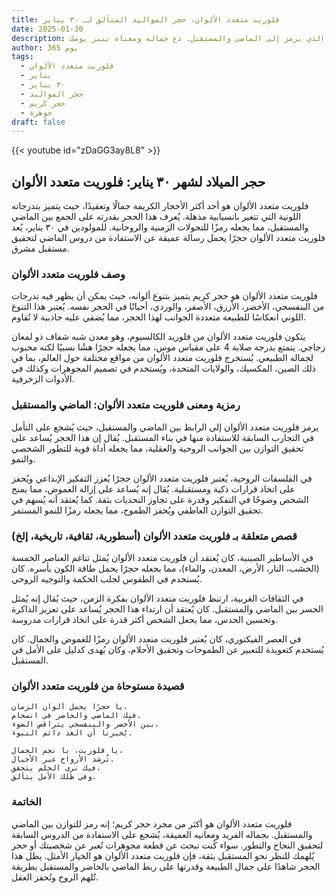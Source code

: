```yaml
---
title: فلوريت متعدد الألوان، حجر المواليد المتألق لـ ٣٠ يناير
date: 2025-01-30
description: اشعر بأهمية فلوريت متعدد الألوان، حجر المواليد لـ ٣٠ يناير الذي يرمز إلى الماضي والمستقبل. دع جماله ومعناه ينير يومك.
author: 365 يوم
tags:
  - فلوريت متعدد الألوان
  - يناير
  - ٣٠ يناير
  - حجر المواليد
  - حجر كريم
  - جوهرة
draft: false
---
```


{{< youtube id="zDaGG3ay8L8" >}}

## حجر الميلاد لشهر ٣٠ يناير: فلوريت متعدد الألوان

فلوريت متعدد الألوان هو أحد أكثر الأحجار الكريمة جمالًا وتعقيدًا، حيث يتميز بتدرجاته اللونية التي تتغير بانسيابية مذهلة. يُعرف هذا الحجر بقدرته على الجمع بين الماضي والمستقبل، مما يجعله رمزًا للتحولات الزمنية والروحانية. للمولودين في ٣٠ يناير، يُعد فلوريت متعدد الألوان حجرًا يحمل رسالة عميقة عن الاستفادة من دروس الماضي لتحقيق مستقبل مشرق.

### وصف فلوريت متعدد الألوان

فلوريت متعدد الألوان هو حجر كريم يتميز بتنوع ألوانه، حيث يمكن أن يظهر فيه تدرجات من البنفسجي، الأخضر، الأزرق، الأصفر، والوردي، أحيانًا في الحجر نفسه. يُعتبر هذا التنوع اللوني انعكاسًا للطبيعة متعددة الجوانب لهذا الحجر، مما يُضفي عليه جاذبية لا تُقاوم.

يتكون فلوريت متعدد الألوان من فلوريد الكالسيوم، وهو معدن شبه شفاف ذو لمعان زجاجي. يتمتع بدرجة صلابة 4 على مقياس موس، مما يجعله حجرًا هشًا نسبيًا لكنه محبوب لجماله الطبيعي. يُستخرج فلوريت متعدد الألوان من مواقع مختلفة حول العالم، بما في ذلك الصين، المكسيك، والولايات المتحدة، ويُستخدم في تصميم المجوهرات وكذلك في الأدوات الزخرفية.

### رمزية ومعنى فلوريت متعدد الألوان: الماضي والمستقبل

يرمز فلوريت متعدد الألوان إلى الرابط بين الماضي والمستقبل، حيث يُشجع على التأمل في التجارب السابقة للاستفادة منها في بناء المستقبل. يُقال إن هذا الحجر يُساعد على تحقيق التوازن بين الجوانب الروحية والعقلية، مما يجعله أداة قوية للتطور الشخصي والنمو.

في الفلسفات الروحية، يُعتبر فلوريت متعدد الألوان حجرًا يُعزز التفكير الإبداعي ويُحفز على اتخاذ قرارات ذكية ومستقبلية. يُقال إنه يُساعد على إزالة الغموض، مما يمنح الشخص وضوحًا في التفكير وقدرة على تجاوز التحديات بثقة. كما يُعتقد أنه يُسهم في تحقيق التوازن العاطفي ويُحفز الطموح، مما يجعله رمزًا للنمو المستمر.

### قصص متعلقة بـ فلوريت متعدد الألوان (أسطورية، ثقافية، تاريخية، إلخ)

في الأساطير الصينية، كان يُعتقد أن فلوريت متعدد الألوان يُمثل تناغم العناصر الخمسة (الخشب، النار، الأرض، المعدن، والماء)، مما يجعله حجرًا يحمل طاقة الكون بأسره. كان يُستخدم في الطقوس لجلب الحكمة والتوجيه الروحي.

في الثقافات الغربية، ارتبط فلوريت متعدد الألوان بفكرة الزمن، حيث يُقال إنه يُمثل الجسر بين الماضي والمستقبل. كان يُعتقد أن ارتداء هذا الحجر يُساعد على تعزيز الذاكرة وتحسين الحدس، مما يجعل الشخص أكثر قدرة على اتخاذ قرارات مدروسة.

في العصر الفيكتوري، كان يُعتبر فلوريت متعدد الألوان رمزًا للغموض والجمال. كان يُستخدم كتعويذة للتعبير عن الطموحات وتحقيق الأحلام، وكان يُهدى كدليل على الأمل في المستقبل.

### قصيدة مستوحاة من فلوريت متعدد الألوان

```
يا حجرًا يحمل ألوان الزمان،
فيك الماضي والحاضر في انسجام.
بين الأخضر والبنفسجي يتراقص الضوء،
يُخبرنا أن الغد دائم النبوء.

يا فلوريت، يا نجم الجمال،
تُرشد الأرواح عبر الأجيال.
فيك نرى الحلم يتحقق،
وفي ظلك الأمل يتألق.
```

### الخاتمة

فلوريت متعدد الألوان هو أكثر من مجرد حجر كريم؛ إنه رمز للتوازن بين الماضي والمستقبل. بجماله الفريد ومعانيه العميقة، يُشجع على الاستفادة من الدروس السابقة لتحقيق النجاح والتطور. سواء كُنت تبحث عن قطعة مجوهرات تُعبر عن شخصيتك أو حجر يُلهمك للنظر نحو المستقبل بثقة، فإن فلوريت متعدد الألوان هو الخيار الأمثل. يظل هذا الحجر شاهدًا على جمال الطبيعة وقدرتها على ربط الماضي بالحاضر والمستقبل بطريقة تُلهم الروح وتُحفز العقل.
